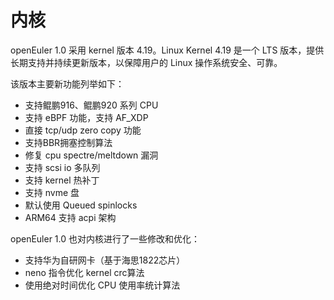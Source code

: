 # 内核<a name="ZH-CN_TOPIC_0185681957"></a>

openEuler 1.0 采用 kernel 版本 4.19。Linux Kernel 4.19 是一个 LTS 版本，提供长期支持并持续更新版本，以保障用户的 Linux 操作系统安全、可靠。

该版本主要新功能列举如下：

-   支持鲲鹏916、鲲鹏920 系列 CPU
-   支持 eBPF 功能，支持 AF\_XDP
-   直接 tcp/udp zero copy 功能
-   支持BBR拥塞控制算法
-   修复 cpu spectre/meltdown 漏洞
-   支持 scsi io 多队列
-   支持 kernel 热补丁
-   支持 nvme 盘
-   默认使用 Queued spinlocks
-   ARM64 支持 acpi 架构

openEuler 1.0 也对内核进行了一些修改和优化：

-   支持华为自研网卡（基于海思1822芯片）
-   neno 指令优化 kernel crc算法
-   使用绝对时间优化 CPU 使用率统计算法

